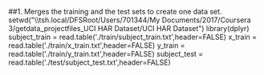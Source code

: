 ##1. Merges the training and the test sets to create one data set.
setwd("\\\\tsh.local/DFSRoot/Users/701344/My Documents/2017/Coursera 3/getdata_projectfiles_UCI HAR Dataset/UCI HAR Dataset")
library(dplyr)
subject_train = read.table('./train/subject_train.txt',header=FALSE)
x_train = read.table('./train/x_train.txt',header=FALSE)
y_train = read.table('./train/y_train.txt',header=FALSE)
subject_test = read.table('./test/subject_test.txt',header=FALSE)

































